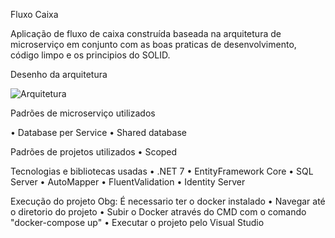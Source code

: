 Fluxo Caixa

Aplicação de fluxo de caixa construída baseada na arquitetura de microserviço em conjunto com as boas praticas de desenvolvimento, código limpo e os principios do SOLID.

Desenho da arquitetura

![Arquitetura](https://github.com/borrago/FluxoCaixa/assets/50304554/8a62557d-14ff-4b0b-abaf-706571f40733)


Padrões de microserviço utilizados

•	Database per Service
•	Shared database

Padrões de projetos utilizados
•	Scoped

Tecnologias e bibliotecas usadas
•	.NET 7
•	EntityFramework Core
•	SQL Server
•	AutoMapper
•	FluentValidation
•	Identity Server

Execução do projeto
Obg: É necessario ter o docker instalado
•	Navegar até o diretorio do projeto
•	Subir o Docker através do CMD com o comando "docker-compose up"
•	Executar o projeto pelo Visual Studio
